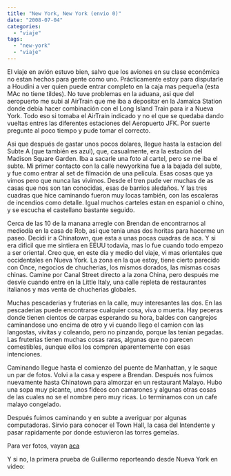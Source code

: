 ```yaml
---
title: "New York, New York (envio 0)"
date: "2008-07-04"
categories: 
  - "viaje"
tags: 
  - "new-york"
  - "viaje"
---
```


El viaje en avión estuvo bien, salvo que los aviones en su clase económica no estan hechos para gente como uno. Prácticamente estoy para disputarle a Houdini a ver quien puede entrar completo en la caja mas pequeña (esta MAc no tiene tildes). No tuve problemas en la aduana, asi que del aeropuerto me subi al AirTrain que me iba a depositar en la Jamaica Station donde debí­a hacer combinación con el Long Island Train para ir a Nueva York. Todo eso si tomaba el AirTrain indicado y no el que se quedaba dando vueltas entres las diferentes estaciones del Aeropuerto JFK. Por suerte pregunte al poco tiempo y pude tomar el correcto.

Asi que después de gastar unos pocos dolares, llegue hasta la estacion del Subte A (que también es azul), que, casualmente, era la estacion del Madison Square Garden. Iba a sacarle una foto al cartel, pero se me iba el subte. Mi primer contacto con la calle newyorkina fue a la bajada del subte, y fue como entrar al set de filmación de una pelí­cula. Esas cosas que ya vimos pero que nunca las vivimos. Desde el tren pude ver muchas de as casas que nos son tan conocidas, esas de barrios aledaños. Y las tres cuadras que hice caminando fueron muy locas también, con las escaleras de incendios como detalle. Igual muchos carteles estan en espaniol o chino, y se escucha el castellano bastante seguido.

Cerca de las 10 de la manana arregle con Brendan de encontrarnos al mediodí­a en la casa de Rob, asi que tenia unas dos horitas para hacerme un paseo. Decidi ir a Chinatown, que esta a unas pocas cuadras de aca. Y si era dificil que me sintiera en EEUU todavia, mas lo fue cuando todo empezo a ser oriental. Creo que, en este dia y medio del viaje, vi mas orientales que occidentales en Nueva York. La zona en la que estoy, tiene cierto parecido con Once, negocios de chucherias, los mismos dorados, las mismas cosas chinas. Camine por Canal Street directo a la zona China, pero después me desví­e cuando entre en la Little Italy, una calle repleta de restaurantes italianos y mas venta de chucherias globales.

Muchas pescaderias y fruterias en la calle, muy interesantes las dos. En las pescaderias puede encontrarse cualquier cosa, viva o muerta. Hay peceras donde tienen cientos de carpas esperando su hora, baldes con cangrejos caminandose uno encima de otro y vi cuando llego el camion con las langostas, vivitas y coleando, pero no pinzando, porque las tenian pegadas. Las fruterias tienen muchas cosas raras, algunas que no parecen comestibles, aunque ellos los compren aparentemente con esas intenciones.

Caminando llegue hasta el comienzo del puente de Manhattan, y le saque un par de fotos. Volvi a la casa y espere a Brendan. Después nos fuimos nuevamente hasta Chinatown para almorzar en un restaurant Malayo. Hubo una sopa muy picante, unos fideos con camarones y algunas otras cosas de las cuales no se el nombre pero muy ricas. Lo terminamos con un cafe malayo congelado.

Después fuimos caminando y en subte a averiguar por algunas computadoras. Sirvio para conocer el Town Hall, la casa del Intendente y pasar rapidamente por donde estuvieron las torres gemelas.

Para ver fotos, vayan [aca](http://www.flickr.com/photos/pistoncito/sets/72157605966732387/ "Fotos del viaje")

Y si no, la primera prueba de Guillermo reporteando desde Nueva York en video:

